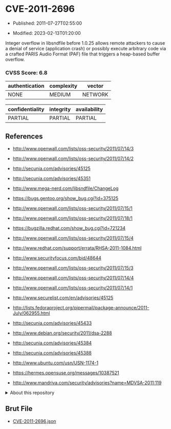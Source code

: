# CVE-2011-2696

- Published: 2011-07-27T02:55:00

- Modified: 2023-02-13T01:20:00

Integer overflow in libsndfile before 1.0.25 allows remote attackers to cause a denial of service (application crash) or possibly execute arbitrary code via a crafted PARIS Audio Format (PAF) file that triggers a heap-based buffer overflow.

### CVSS Score: **6.8**

| authentication | complexity | vector |
| --- | --- | --- |
| NONE | MEDIUM | NETWORK |

| confidentiality | integrity | availability |
| --- | --- | --- |
| PARTIAL | PARTIAL | PARTIAL |

## References

* http://www.openwall.com/lists/oss-security/2011/07/14/3

* http://www.openwall.com/lists/oss-security/2011/07/14/2

* http://secunia.com/advisories/45125

* http://secunia.com/advisories/45351

* http://www.mega-nerd.com/libsndfile/ChangeLog

* https://bugs.gentoo.org/show_bug.cgi?id=375125

* http://www.openwall.com/lists/oss-security/2011/07/15/1

* http://www.openwall.com/lists/oss-security/2011/07/18/1

* https://bugzilla.redhat.com/show_bug.cgi?id=721234

* http://www.openwall.com/lists/oss-security/2011/07/15/4

* http://www.redhat.com/support/errata/RHSA-2011-1084.html

* http://www.securityfocus.com/bid/48644

* http://www.openwall.com/lists/oss-security/2011/07/15/3

* http://www.openwall.com/lists/oss-security/2011/07/14/4

* http://www.openwall.com/lists/oss-security/2011/07/14/1

* http://www.securelist.com/en/advisories/45125

* http://lists.fedoraproject.org/pipermail/package-announce/2011-July/062955.html

* http://secunia.com/advisories/45433

* http://www.debian.org/security/2011/dsa-2288

* http://secunia.com/advisories/45384

* http://secunia.com/advisories/45388

* http://www.ubuntu.com/usn/USN-1174-1

* https://hermes.opensuse.org/messages/10387521

* http://www.mandriva.com/security/advisories?name=MDVSA-2011:119

<details>
<summary>About this repository</summary> 

  This repository is part of the project [Live Hack CVE](https://github.com/Live-Hack-CVE). Main website can be found [www.live-hack.org](https://www.live-hack.org) 
  
  Made by [Sn0wAlice](https://github.com/Sn0wAlice) for the people that care about security and need to have a feed of the latest CVEs. Hope you enjoy it, don't forget to star the repo and follow me on [Twitter](https://twitter.com/Sn0wAlice) and [Github](https://github.com/Sn0wAlice). And that is my [personnal website](https://www.alice-snow.me/)

  - [Home Page](https://github.com/Live-Hack-CVE)
  - [Framework](https://github.com/Live-Hack-CVE/cve-framework)
  - [CVE database](https://github.com/Live-Hack-CVE/full_database)
  - [Changelog](https://github.com/Live-Hack-CVE/Changelog)
</details>

## Brut File

* [CVE-2011-2696.json](https://raw.githubusercontent.com/Live-Hack-CVE/full_database/main/cves/2011/CVE-2011-2696.json)

